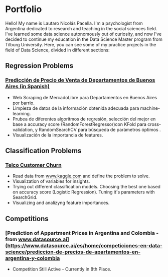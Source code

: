 # **Portfolio**

Hello! My name is Lautaro Nicolás Pacella. I'm a psychologist from Argentina dedicated to research and teaching in the social sciences field. I've learned some data science autonomously out of curiosity, and now I've decided to continue my education in the Data Science Master program from Tilburg University. Here, you can see some of my practice projects in the field of Data Science, divided in different sections:

## Regression Problems

### [Predicción de Precio de Venta de Departamentos de Buenos Aires (in Spanish)](nbviewer.jupyter.org/github/lautaropacella/Prediccion-Departamentos/blob/master/Imbo-BsAs.ipynb)
* Web Scraping de MercadoLibre para Departamentos en Buenos Aires por barrio. 
* Limpieza de datos de la información obtenida adecuada para machine-learning. 
* Prubea de diferentes algoritmos de regresión, selección del mejor en base a accuracy score (RandomForestRegressor)con KFold para cross-validation, y RandomSearchCV para búsqueda de parámetros óptimos .
 * Visualización de la importancia de features.
 
 ## Classification Problems
 
 ### [Telco Customer Churn](https://nbviewer.jupyter.org/github/lautaropacella/Telco-Customer-Churn/blob/master/telco-customer-churn.ipynb)
 * Read data from www.kaggle.com and define the problem to solve.
 * Visualization of variables for insights.
 * Trying out different classification models. Choosing the best one based on accuracy score (Logistic Regression). Tuning it's parameters with SearchGrid.
 * Visualizing and analizyng feature importances.

## Competitions

### [Prediction of Appartment Prices in Argentina and Colombia - from www.datasource.ai](https://www.datasource.ai/es/home/competiciones-en-data-science/prediccion-de-precios-de-apartamentos-en-argentina-y-colombia
* Competition Still Active - Currently in 8th Place.
